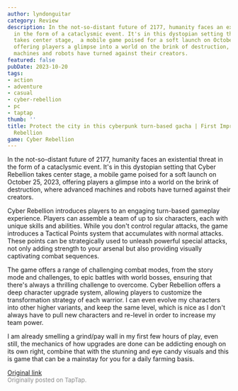 ```yaml
---
author: lyndonguitar
category: Review
description: In the not-so-distant future of 2177, humanity faces an existential threat
  in the form of a cataclysmic event. It's in this dystopian setting that Cyber Rebellion
  takes center stage,  a mobile game poised for a soft launch on October 25, 2023,
  offering players a glimpse into a world on the brink of destruction, where advanced
  machines and robots have turned against their creators.
featured: false
pubDate: 2023-10-20
tags:
- action
- adventure
- casual
- cyber-rebellion
- pc
- taptap
thumb: ''
title: Protect the city in this cyberpunk turn-based gacha | First Impressions - Cyber
  Rebellion
game: Cyber Rebellion
---
```

In the not-so-distant future of 2177, humanity faces an existential threat in the form of a cataclysmic event. It's in this dystopian setting that Cyber Rebellion takes center stage,  a mobile game poised for a soft launch on October 25, 2023, offering players a glimpse into a world on the brink of destruction, where advanced machines and robots have turned against their creators.

Cyber Rebellion introduces players to an engaging turn-based gameplay experience. Players can assemble a team of up to six characters, each with unique skills and abilities. While you don't control regular attacks, the game introduces a Tactical Points system that accumulates with normal attacks. These points can be strategically used to unleash powerful special attacks, not only adding strength to your arsenal but also providing visually captivating combat sequences.

The game offers a range of challenging combat modes, from the story mode and challenges, to epic battles with world bosses, ensuring that there's always a thrilling challenge to overcome. Cyber Rebellion offers a deep character upgrade system, allowing players to customize the transformation strategy of each warrior. I can even evolve my characters into other higher variants, and keep the same level, which is nice as I don't always have to pull new characters and re-level in order to increase my team power.

I am already smelling a grind/pay wall in my first few hours of play, even still, the mechanics of how upgrades are done can be addicting enough on its own right, combine that with the stunning and eye candy visuals and this is game that can be a mainstay for you for a daily farming basis.

[Original link](https://www.taptap.io/post/6454193)<br><span style="font-size: 0.95em; color: #888;">Originally posted on TapTap.</span>